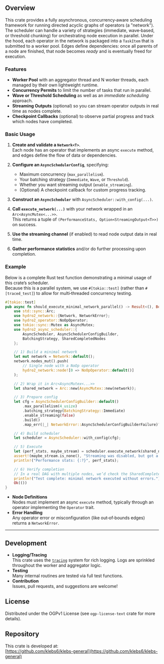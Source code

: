 ## Overview

This crate provides a fully asynchronous, concurrency‐aware scheduling framework for running directed acyclic graphs of operators (a "network"). The scheduler can handle a variety of strategies (immediate, wave‐based, or threshold chunking) for orchestrating node execution in parallel. Under the hood, each operator in the network is packaged into a `TaskItem` that is submitted to a worker pool. Edges define dependencies: once all parents of a node are finished, that node becomes *ready* and is eventually freed for execution.

### Features

- **Worker Pool** with an aggregator thread and N worker threads, each managed by their own lightweight runtime.
- **Concurrency Permits** to limit the number of tasks that run in parallel.
- **Wave or Threshold Scheduling** as well as an *immediate scheduling* approach.
- **Streaming Outputs** (optional) so you can stream operator outputs in real time as nodes complete.
- **Checkpoint Callbacks** (optional) to observe partial progress and track which nodes have completed.

### Basic Usage

1. **Create and validate a `Network<T>`**.  
   Each node has an operator that implements an async `execute` method, and edges define the flow of data or dependencies.

2. **Configure an `AsyncSchedulerConfig`**, specifying:
   - Maximum concurrency (`max_parallelism`).
   - Your batching strategy (`Immediate`, `Wave`, or `Threshold`).
   - Whether you want streaming output (`enable_streaming`).
   - (Optional) A checkpoint callback for custom progress tracking.

3. **Construct an `AsyncScheduler`** with `AsyncScheduler::with_config(...)`.

4. **Call `execute_network(...)`** with your network wrapped in an `Arc<AsyncMutex<...>>`.  
   This returns a tuple of `(PerformanceStats, Option<StreamingOutput<T>>)` on success.

5. **Use the streaming channel** (if enabled) to read node output data in real time.

6. **Gather performance statistics** and/or do further processing upon completion.

### Example

Below is a complete Rust test function demonstrating a minimal usage of this crate’s scheduler.  
Because this is a parallel system, we use `#[tokio::test]` (rather than `#[traced_test]`) to allow for multi‐threaded concurrency testing.

```rust
#[tokio::test]
pub async fn should_execute_minimal_network_parallel() -> Result<(), Box<dyn std::error::Error>> {
    use std::sync::Arc;
    use hydro2_network::{Network, NetworkError};
    use hydro2_operator::NoOpOperator;
    use tokio::sync::Mutex as AsyncMutex;
    use hydro2_async_scheduler::{
        AsyncScheduler, AsyncSchedulerConfigBuilder, 
        BatchingStrategy, SharedCompletedNodes
    };

    // 1) Build a minimal network
    let mut network = Network::default();
    network.nodes_mut().push(
        // Single node with a NoOp operator
        hydro2_network::node![0 => NoOpOperator::default()]
    );

    // 2) Wrap it in Arc<AsyncMutex<...>>
    let shared_network = Arc::new(AsyncMutex::new(network));

    // 3) Prepare config
    let cfg = AsyncSchedulerConfigBuilder::default()
        .max_parallelism(4_usize)
        .batching_strategy(BatchingStrategy::Immediate)
        .enable_streaming(false)
        .build()
        .map_err(|_| NetworkError::AsyncSchedulerConfigBuilderFailure)?;

    // 4) Build scheduler
    let scheduler = AsyncScheduler::with_config(cfg);

    // 5) Execute
    let (perf_stats, maybe_stream) = scheduler.execute_network(shared_network)?;
    assert!(maybe_stream.is_none(), "Streaming was disabled, but got a stream!");
    println!("Performance stats: {:?}", perf_stats);

    // 6) Verify completion
    // In a real DAG with multiple nodes, we’d check the SharedCompletedNodes or other state.
    println!("Test complete: minimal network executed without errors.");
    Ok(())
}
```

- **Node Definitions**  
  Nodes must implement an async `execute` method, typically through an operator implementing the `Operator` trait.  
- **Error Handling**  
  Any operator error or misconfiguration (like out‐of‐bounds edges) returns a `NetworkError`.

---

## Development

- **Logging/Tracing**  
  This crate uses the [`tracing`](https://crates.io/crates/tracing) system for rich logging. Logs are sprinkled throughout the worker and aggregator logic.
- **Testing**  
  Many internal routines are tested via full test functions.  
- **Contribution**  
  Issues, pull requests, and suggestions are welcome!

## License

Distributed under the OGPv1 License (see `ogp-license-text` crate for more details).

## Repository

This crate is developed at:  
[https://github.com/klebs6/klebs-general](https://github.com/klebs6/klebs-general)
